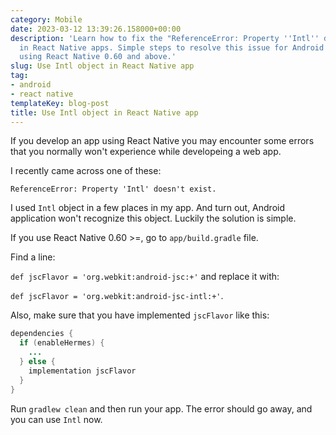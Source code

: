 ```yaml
---
category: Mobile
date: 2023-03-12 13:39:26.158000+00:00
description: 'Learn how to fix the "ReferenceError: Property ''Intl'' doesn''t exist"
  in React Native apps. Simple steps to resolve this issue for Android applications
  using React Native 0.60 and above.'
slug: Use Intl object in React Native app
tag:
- android
- react native
templateKey: blog-post
title: Use Intl object in React Native app
---
```


If you develop an app using React Native you may encounter some errors that you normally won't experience while developeing a web app.

I recently came across one of these:

```
ReferenceError: Property 'Intl' doesn't exist.
```

I used `Intl` object in a few places in my app. And turn out, Android application won't recognize this object. Luckily the solution is simple.

If you use React Native 0.60 >=, go to `app/build.gradle` file.

Find a line:

`def jscFlavor = 'org.webkit:android-jsc:+'` and replace it with:

`def jscFlavor = 'org.webkit:android-jsc-intl:+'`.

Also, make sure that you have implemented `jscFlavor` like this:

```java
dependencies {
  if (enableHermes) {
    ...
  } else {
    implementation jscFlavor
  }
}
```

Run `gradlew clean` and then run your app. The error should go away, and you can use `Intl` now.